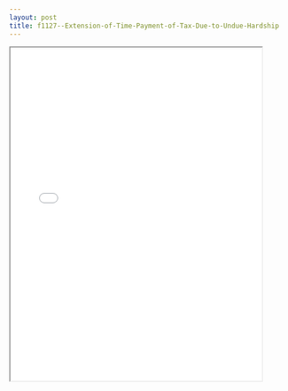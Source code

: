 ```yaml
---
layout: post
title: f1127--Extension-of-Time-Payment-of-Tax-Due-to-Undue-Hardship
---
```


<div class="pdf-container">
<iframe src="/ea/assets/pdfs/f1127--Extension-of-Time-Payment-of-Tax-Due-to-Undue-Hardship.pdf" height="600" width="90%" allowFullScreen="true"></iframe>
</div>

